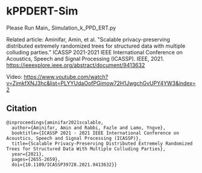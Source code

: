# kPPDERT-Sim

Please Run Main_ Simulation_k_PPD_ERT.py

Related article: Aminifar, Amin, et al. "Scalable privacy-preserving distributed extremely randomized trees for structured data with multiple colluding parties." ICASSP 2021-2021 IEEE International Conference on Acoustics, Speech and Signal Processing (ICASSP). IEEE, 2021.
https://ieeexplore.ieee.org/abstract/document/9413632

Video: https://www.youtube.com/watch?v=ZjmkfXNJ3hc&list=PLYYUdaOofPGimow72H1JwgchGvUPY4YW3&index=2


## Citation
```
@inproceedings{aminifar2021scalable,
  author={Aminifar, Amin and Rabbi, Fazle and Lamo, Yngve},
  booktitle={ICASSP 2021 - 2021 IEEE International Conference on Acoustics, Speech and Signal Processing (ICASSP)}, 
  title={Scalable Privacy-Preserving Distributed Extremely Randomized Trees for Structured Data With Multiple Colluding Parties}, 
  year={2021},
  pages={2655-2659},
  doi={10.1109/ICASSP39728.2021.9413632}}
```
